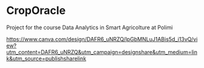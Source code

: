 # CropOracle
Project for the course Data Analytics in Smart Agricolture at Polimi


https://www.canva.com/design/DAFR6_uNRZQ/lpGbMNLuJ1ABis5d_i13vQ/view?utm_content=DAFR6_uNRZQ&utm_campaign=designshare&utm_medium=link&utm_source=publishsharelink
